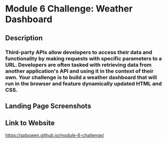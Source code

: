 # Module 6 Challenge: Weather Dashboard


## Description
### Third-party APIs allow developers to access their data and functionality by making requests with specific parameters to a URL. Developers are often tasked with retrieving data from another application's API and using it in the context of their own. Your challenge is to build a weather dashboard that will run in the browser and feature dynamically updated HTML and CSS.

## Landing Page Screenshots


## Link to Website
https://spbowen.github.io/module-6-challenge/
